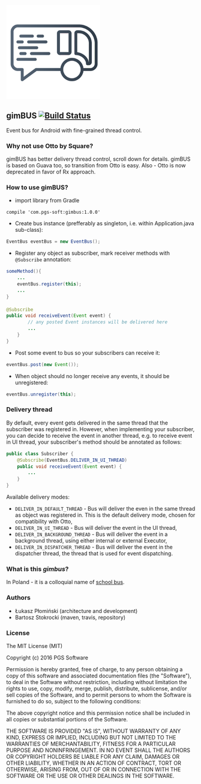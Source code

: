 ![gimBUS](gimbus_logo.png "gimBUS")


## gimBUS [![Build Status](https://travis-ci.org/bstokrocki/gimBUS.svg?branch=develop)](https://travis-ci.org/bstokrocki/gimBUS)
Event bus for Android with fine-grained thread control.

### Why not use Otto by Square?

gimBUS has better delivery thread control, scroll down for details. gimBUS is based on Guava too, so transition from Otto is easy. Also - Otto is now deprecated in favor of Rx approach.

### How to use gimBUS?

* import library from Gradle
```
compile 'com.pgs-soft:gimbus:1.0.0'
```

* Create bus instance (prefferably as singleton, i.e. within Application.java sub-class):
```java
EventBus eventBus = new EventBus();
```
* Register any object as subscriber, mark receiver methods with `@Subscribe` annotation:
```java
someMethod(){
    ...
    eventBus.register(this);
    ...
}

@Subscribe
public void receiveEvent(Event event) {
        // any posted Event instances will be delivered here
        ...
    }
}
```

* Post some event to bus so your subscribers can receive it:
```java
eventBus.post(new Event());
```

* When object should no longer receive any events, it should be unregistered:
```java
eventBus.unregister(this);
```

### Delivery thread
By default, every event gets delivered in the same thread that the subscriber was registered in. However, when implementing your subscriber, you can decide to receive the event in another thread, e.g. to receive event in UI thread, your subscriber's method should be annotated as follows:
```java
public class Subscriber {
    @Subscribe(EventBus.DELIVER_IN_UI_THREAD)
    public void receiveEvent(Event event) {
        ...
    }
}
```
Available delivery modes:
- `DELIVER_IN_DEFAULT_THREAD` - Bus will deliver the even in the same thread as object was registered in. This is the default delivery mode, chosen for compatibility with Otto,
- `DELIVER_IN_UI_THREAD` - Bus will deliver the event in the UI thread,
- `DELIVER_IN_BACKGROUND_THREAD` - Bus will deliver the event in a background thread, using either internal or external Executor,
- `DELIVER_IN_DISPATCHER_THREAD` - Bus will deliver the event in the dispatcher thread, the thread that is used for event dispatching. 

### What is this _gimbus_?
In Poland - it is a colloquial name of [school bus](https://en.wikipedia.org/wiki/School_bus#Poland).

### Authors ###
* Łukasz Płomiński (architecture and development)
* Bartosz Stokrocki (maven, travis, repository)

### License ###
The MIT License (MIT)

Copyright (c) 2016 PGS Software

Permission is hereby granted, free of charge, to any person obtaining a copy
of this software and associated documentation files (the "Software"), to deal
in the Software without restriction, including without limitation the rights
to use, copy, modify, merge, publish, distribute, sublicense, and/or sell
copies of the Software, and to permit persons to whom the Software is
furnished to do so, subject to the following conditions:

The above copyright notice and this permission notice shall be included in all
copies or substantial portions of the Software.

THE SOFTWARE IS PROVIDED "AS IS", WITHOUT WARRANTY OF ANY KIND, EXPRESS OR
IMPLIED, INCLUDING BUT NOT LIMITED TO THE WARRANTIES OF MERCHANTABILITY,
FITNESS FOR A PARTICULAR PURPOSE AND NONINFRINGEMENT. IN NO EVENT SHALL THE
AUTHORS OR COPYRIGHT HOLDERS BE LIABLE FOR ANY CLAIM, DAMAGES OR OTHER
LIABILITY, WHETHER IN AN ACTION OF CONTRACT, TORT OR OTHERWISE, ARISING FROM,
OUT OF OR IN CONNECTION WITH THE SOFTWARE OR THE USE OR OTHER DEALINGS IN THE
SOFTWARE.
